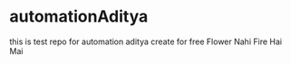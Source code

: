 # automationAditya
this is test repo for automation aditya
create for free
Flower Nahi Fire Hai Mai
